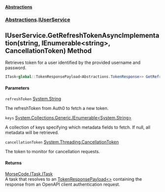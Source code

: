 #### [Abstractions](../../index.md 'index')
### [Abstractions](../index.md 'Abstractions').[IUserService](index.md 'Abstractions\.IUserService')

## IUserService\.GetRefreshTokenAsyncImplementation\(string, IEnumerable\<string\>, CancellationToken\) Method

Retrieves token for a user identified by the provided username and password\.

```csharp
ITask<global::TokenResponsePayload<Abstractions.TokenResponse>> GetRefreshTokenAsyncImplementation(string refreshToken, System.Collections.Generic.IEnumerable<string>? keys, System.Threading.CancellationToken cancellationToken);
```
#### Parameters

<a name='Abstractions.IUserService.GetRefreshTokenAsyncImplementation(string,System.Collections.Generic.IEnumerable_string_,System.Threading.CancellationToken).refreshToken'></a>

`refreshToken` [System\.String](https://learn.microsoft.com/en-us/dotnet/api/system.string 'System\.String')

The refreshToken from Auth0 to fetch a new token\.

<a name='Abstractions.IUserService.GetRefreshTokenAsyncImplementation(string,System.Collections.Generic.IEnumerable_string_,System.Threading.CancellationToken).keys'></a>

`keys` [System\.Collections\.Generic\.IEnumerable&lt;](https://learn.microsoft.com/en-us/dotnet/api/system.collections.generic.ienumerable-1 'System\.Collections\.Generic\.IEnumerable\`1')[System\.String](https://learn.microsoft.com/en-us/dotnet/api/system.string 'System\.String')[&gt;](https://learn.microsoft.com/en-us/dotnet/api/system.collections.generic.ienumerable-1 'System\.Collections\.Generic\.IEnumerable\`1')

A collection of keys specifying which metadata fields to fetch\. If null, all metadata will be retrieved\.

<a name='Abstractions.IUserService.GetRefreshTokenAsyncImplementation(string,System.Collections.Generic.IEnumerable_string_,System.Threading.CancellationToken).cancellationToken'></a>

`cancellationToken` [System\.Threading\.CancellationToken](https://learn.microsoft.com/en-us/dotnet/api/system.threading.cancellationtoken 'System\.Threading\.CancellationToken')

The token to monitor for cancellation requests\.

#### Returns
[MorseCode\.ITask\.ITask](https://learn.microsoft.com/en-us/dotnet/api/morsecode.itask.itask 'MorseCode\.ITask\.ITask')  
A task that resolves to an [TokenResponsePayload&lt;&gt;](https://learn.microsoft.com/en-us/dotnet/api/tokenresponsepayload-1 'TokenResponsePayload\`1') containing the response from an OpenAPI client authentication request\.